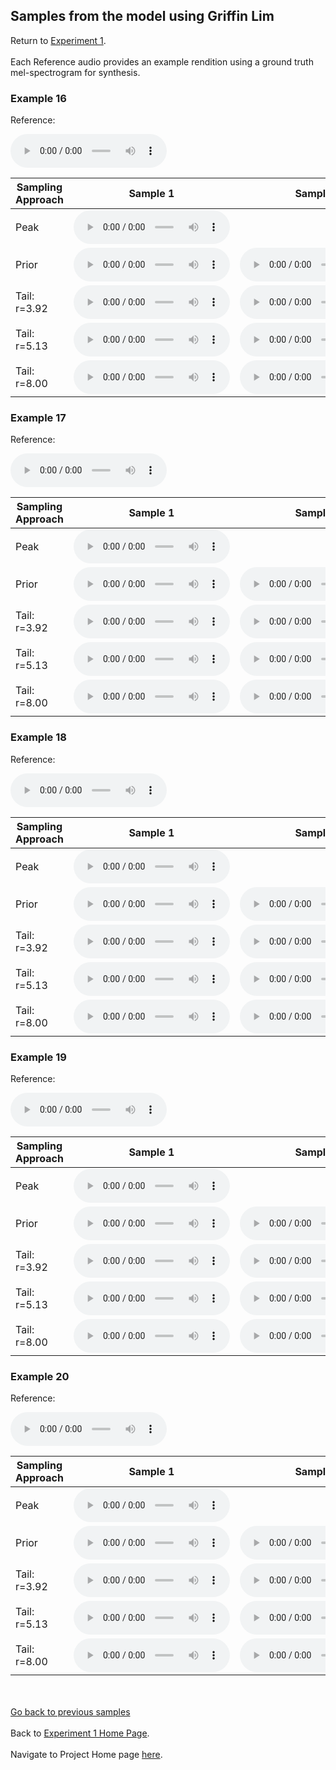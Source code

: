 <!-- exp 1a -->

## Samples from the model using Griffin Lim

Return to [Experiment 1](https://ljlj9.github.io/mscproject/experiment_1a_test.html).
<br><br>
Each Reference audio provides an example rendition using a ground truth mel-spectrogram for synthesis.

### Example 16

Reference:          
<p><audio src="Exp1Test/Example16/reference.wav" controls style="width: 250px;"></audio></p>

| Sampling Approach | Sample 1 | Sample 2 | Sample 3 | Sample 4 | Sample 5 |
| --- | --- | --- | --- | --- | --- |
| Peak  | <audio src="Exp1Test/Example16/peak/sample_1.wav" controls style="width: 250px;"></audio> | | | | |
| Prior | <audio src="Exp1Test/Example16/prior/sample_1.wav" controls style="width: 250px;"></audio> | <audio src="Exp1Test/Example16/prior/sample_2.wav" controls style="width: 250px;"></audio> | <audio src="Exp1Test/Example16/prior/sample_3.wav" controls style="width: 250px;"></audio> | <audio src="Exp1Test/Example16/prior/sample_4.wav" controls style="width: 250px;"></audio> | <audio src="Exp1Test/Example16/prior/sample_5.wav" controls style="width: 250px;"></audio> |
| Tail: r=3.92 | <audio src="Exp1Test/Example16/tail392/sample_1.wav" controls style="width: 250px;"></audio> | <audio src="Exp1Test/Example16/tail392/sample_2.wav" controls style="width: 250px;"></audio> | <audio src="Exp1Test/Example16/tail392/sample_3.wav" controls style="width: 250px;"></audio> | <audio src="Exp1Test/Example16/tail392/sample_4.wav" controls style="width: 250px;"></audio> | <audio src="Exp1Test/Example16/tail392/sample_5.wav" controls style="width: 250px;"></audio> |
| Tail: r=5.13 | <audio src="Exp1Test/Example16/tail513/sample_1.wav" controls style="width: 250px;"></audio> | <audio src="Exp1Test/Example16/tail513/sample_2.wav" controls style="width: 250px;"></audio> | <audio src="Exp1Test/Example16/tail513/sample_3.wav" controls style="width: 250px;"></audio> | <audio src="Exp1Test/Example16/tail513/sample_4.wav" controls style="width: 250px;"></audio> | <audio src="Exp1Test/Example16/tail513/sample_5.wav" controls style="width: 250px;"></audio> |
| Tail: r=8.00 | <audio src="Exp1Test/Example16/tail8/sample_1.wav" controls style="width: 250px;"></audio> | <audio src="Exp1Test/Example16/tail8/sample_2.wav" controls style="width: 250px;"></audio> | <audio src="Exp1Test/Example16/tail8/sample_3.wav" controls style="width: 250px;"></audio> | <audio src="Exp1Test/Example16/tail8/sample_4.wav" controls style="width: 250px;"></audio> | <audio src="Exp1Test/Example16/tail8/sample_5.wav" controls style="width: 250px;"></audio> |

### Example 17

Reference:          
<p><audio src="Exp1Test/Example17/reference.wav" controls style="width: 250px;"></audio></p>

| Sampling Approach | Sample 1 | Sample 2 | Sample 3 | Sample 4 | Sample 5 |
| --- | --- | --- | --- | --- | --- |
| Peak  | <audio src="Exp1Test/Example17/peak/sample_1.wav" controls style="width: 250px;"></audio> | | | | |
| Prior | <audio src="Exp1Test/Example17/prior/sample_1.wav" controls style="width: 250px;"></audio> | <audio src="Exp1Test/Example17/prior/sample_2.wav" controls style="width: 250px;"></audio> | <audio src="Exp1Test/Example17/prior/sample_3.wav" controls style="width: 250px;"></audio> | <audio src="Exp1Test/Example17/prior/sample_4.wav" controls style="width: 250px;"></audio> | <audio src="Exp1Test/Example17/prior/sample_5.wav" controls style="width: 250px;"></audio> |
| Tail: r=3.92 | <audio src="Exp1Test/Example17/tail392/sample_1.wav" controls style="width: 250px;"></audio> | <audio src="Exp1Test/Example17/tail392/sample_2.wav" controls style="width: 250px;"></audio> | <audio src="Exp1Test/Example17/tail392/sample_3.wav" controls style="width: 250px;"></audio> | <audio src="Exp1Test/Example17/tail392/sample_4.wav" controls style="width: 250px;"></audio> | <audio src="Exp1Test/Example17/tail392/sample_5.wav" controls style="width: 250px;"></audio> |
| Tail: r=5.13 | <audio src="Exp1Test/Example17/tail513/sample_1.wav" controls style="width: 250px;"></audio> | <audio src="Exp1Test/Example17/tail513/sample_2.wav" controls style="width: 250px;"></audio> | <audio src="Exp1Test/Example17/tail513/sample_3.wav" controls style="width: 250px;"></audio> | <audio src="Exp1Test/Example17/tail513/sample_4.wav" controls style="width: 250px;"></audio> | <audio src="Exp1Test/Example17/tail513/sample_5.wav" controls style="width: 250px;"></audio> |
| Tail: r=8.00 | <audio src="Exp1Test/Example17/tail8/sample_1.wav" controls style="width: 250px;"></audio> | <audio src="Exp1Test/Example17/tail8/sample_2.wav" controls style="width: 250px;"></audio> | <audio src="Exp1Test/Example17/tail8/sample_3.wav" controls style="width: 250px;"></audio> | <audio src="Exp1Test/Example17/tail8/sample_4.wav" controls style="width: 250px;"></audio> | <audio src="Exp1Test/Example17/tail8/sample_5.wav" controls style="width: 250px;"></audio> |

### Example 18

Reference:          
<p><audio src="Exp1Test/Example18/reference.wav" controls style="width: 250px;"></audio></p>

| Sampling Approach | Sample 1 | Sample 2 | Sample 3 | Sample 4 | Sample 5 |
| --- | --- | --- | --- | --- | --- |
| Peak  | <audio src="Exp1Test/Example18/peak/sample_1.wav" controls style="width: 250px;"></audio> | | | | |
| Prior | <audio src="Exp1Test/Example18/prior/sample_1.wav" controls style="width: 250px;"></audio> | <audio src="Exp1Test/Example18/prior/sample_2.wav" controls style="width: 250px;"></audio> | <audio src="Exp1Test/Example18/prior/sample_3.wav" controls style="width: 250px;"></audio> | <audio src="Exp1Test/Example18/prior/sample_4.wav" controls style="width: 250px;"></audio> | <audio src="Exp1Test/Example18/prior/sample_5.wav" controls style="width: 250px;"></audio> |
| Tail: r=3.92 | <audio src="Exp1Test/Example18/tail392/sample_1.wav" controls style="width: 250px;"></audio> | <audio src="Exp1Test/Example18/tail392/sample_2.wav" controls style="width: 250px;"></audio> | <audio src="Exp1Test/Example18/tail392/sample_3.wav" controls style="width: 250px;"></audio> | <audio src="Exp1Test/Example18/tail392/sample_4.wav" controls style="width: 250px;"></audio> | <audio src="Exp1Test/Example18/tail392/sample_5.wav" controls style="width: 250px;"></audio> |
| Tail: r=5.13 | <audio src="Exp1Test/Example18/tail513/sample_1.wav" controls style="width: 250px;"></audio> | <audio src="Exp1Test/Example18/tail513/sample_2.wav" controls style="width: 250px;"></audio> | <audio src="Exp1Test/Example18/tail513/sample_3.wav" controls style="width: 250px;"></audio> | <audio src="Exp1Test/Example18/tail513/sample_4.wav" controls style="width: 250px;"></audio> | <audio src="Exp1Test/Example18/tail513/sample_5.wav" controls style="width: 250px;"></audio> |
| Tail: r=8.00 | <audio src="Exp1Test/Example18/tail8/sample_1.wav" controls style="width: 250px;"></audio> | <audio src="Exp1Test/Example18/tail8/sample_2.wav" controls style="width: 250px;"></audio> | <audio src="Exp1Test/Example18/tail8/sample_3.wav" controls style="width: 250px;"></audio> | <audio src="Exp1Test/Example18/tail8/sample_4.wav" controls style="width: 250px;"></audio> | <audio src="Exp1Test/Example18/tail8/sample_5.wav" controls style="width: 250px;"></audio> |

### Example 19

Reference:          
<p><audio src="Exp1Test/Example19/reference.wav" controls style="width: 250px;"></audio></p>

| Sampling Approach | Sample 1 | Sample 2 | Sample 3 | Sample 4 | Sample 5 |
| --- | --- | --- | --- | --- | --- |
| Peak  | <audio src="Exp1Test/Example19/peak/sample_1.wav" controls style="width: 250px;"></audio> | | | | |
| Prior | <audio src="Exp1Test/Example19/prior/sample_1.wav" controls style="width: 250px;"></audio> | <audio src="Exp1Test/Example19/prior/sample_2.wav" controls style="width: 250px;"></audio> | <audio src="Exp1Test/Example19/prior/sample_3.wav" controls style="width: 250px;"></audio> | <audio src="Exp1Test/Example19/prior/sample_4.wav" controls style="width: 250px;"></audio> | <audio src="Exp1Test/Example19/prior/sample_5.wav" controls style="width: 250px;"></audio> |
| Tail: r=3.92 | <audio src="Exp1Test/Example19/tail392/sample_1.wav" controls style="width: 250px;"></audio> | <audio src="Exp1Test/Example19/tail392/sample_2.wav" controls style="width: 250px;"></audio> | <audio src="Exp1Test/Example19/tail392/sample_3.wav" controls style="width: 250px;"></audio> | <audio src="Exp1Test/Example19/tail392/sample_4.wav" controls style="width: 250px;"></audio> | <audio src="Exp1Test/Example19/tail392/sample_5.wav" controls style="width: 250px;"></audio> |
| Tail: r=5.13 | <audio src="Exp1Test/Example19/tail513/sample_1.wav" controls style="width: 250px;"></audio> | <audio src="Exp1Test/Example19/tail513/sample_2.wav" controls style="width: 250px;"></audio> | <audio src="Exp1Test/Example19/tail513/sample_3.wav" controls style="width: 250px;"></audio> | <audio src="Exp1Test/Example19/tail513/sample_4.wav" controls style="width: 250px;"></audio> | <audio src="Exp1Test/Example19/tail513/sample_5.wav" controls style="width: 250px;"></audio> |
| Tail: r=8.00 | <audio src="Exp1Test/Example19/tail8/sample_1.wav" controls style="width: 250px;"></audio> | <audio src="Exp1Test/Example19/tail8/sample_2.wav" controls style="width: 250px;"></audio> | <audio src="Exp1Test/Example19/tail8/sample_3.wav" controls style="width: 250px;"></audio> | <audio src="Exp1Test/Example19/tail8/sample_4.wav" controls style="width: 250px;"></audio> | <audio src="Exp1Test/Example19/tail8/sample_5.wav" controls style="width: 250px;"></audio> |

### Example 20

Reference:          
<p><audio src="Exp1Test/Example20/reference.wav" controls style="width: 250px;"></audio></p>

| Sampling Approach | Sample 1 | Sample 2 | Sample 3 | Sample 4 | Sample 5 |
| --- | --- | --- | --- | --- | --- |
| Peak  | <audio src="Exp1Test/Example20/peak/sample_1.wav" controls style="width: 250px;"></audio> | | | | |
| Prior | <audio src="Exp1Test/Example20/prior/sample_1.wav" controls style="width: 250px;"></audio> | <audio src="Exp1Test/Example20/prior/sample_2.wav" controls style="width: 250px;"></audio> | <audio src="Exp1Test/Example20/prior/sample_3.wav" controls style="width: 250px;"></audio> | <audio src="Exp1Test/Example20/prior/sample_4.wav" controls style="width: 250px;"></audio> | <audio src="Exp1Test/Example20/prior/sample_5.wav" controls style="width: 250px;"></audio> |
| Tail: r=3.92 | <audio src="Exp1Test/Example20/tail392/sample_1.wav" controls style="width: 250px;"></audio> | <audio src="Exp1Test/Example20/tail392/sample_2.wav" controls style="width: 250px;"></audio> | <audio src="Exp1Test/Example20/tail392/sample_3.wav" controls style="width: 250px;"></audio> | <audio src="Exp1Test/Example20/tail392/sample_4.wav" controls style="width: 250px;"></audio> | <audio src="Exp1Test/Example20/tail392/sample_5.wav" controls style="width: 250px;"></audio> |
| Tail: r=5.13 | <audio src="Exp1Test/Example20/tail513/sample_1.wav" controls style="width: 250px;"></audio> | <audio src="Exp1Test/Example20/tail513/sample_2.wav" controls style="width: 250px;"></audio> | <audio src="Exp1Test/Example20/tail513/sample_3.wav" controls style="width: 250px;"></audio> | <audio src="Exp1Test/Example20/tail513/sample_4.wav" controls style="width: 250px;"></audio> | <audio src="Exp1Test/Example20/tail513/sample_5.wav" controls style="width: 250px;"></audio> |
| Tail: r=8.00 | <audio src="Exp1Test/Example20/tail8/sample_1.wav" controls style="width: 250px;"></audio> | <audio src="Exp1Test/Example20/tail8/sample_2.wav" controls style="width: 250px;"></audio> | <audio src="Exp1Test/Example20/tail8/sample_3.wav" controls style="width: 250px;"></audio> | <audio src="Exp1Test/Example20/tail8/sample_4.wav" controls style="width: 250px;"></audio> | <audio src="Exp1Test/Example20/tail8/sample_5.wav" controls style="width: 250px;"></audio> |

<br><br>
[Go back to previous samples](https://ljlj9.github.io/mscproject/experiment_1a_iii.html)
<br><br>
Back to [Experiment 1 Home Page](https://ljlj9.github.io/mscproject/experiment_1.html).
<br><br>
Navigate to Project Home page [here](https://ljlj9.github.io/mscproject/index.html).
